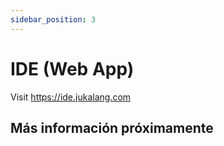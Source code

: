 ```yaml
---
sidebar_position: 3
---
```


# IDE (Web App)

Visit https://ide.jukalang.com

## Más información próximamente